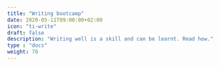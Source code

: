 ```yaml
---
title: "Writing bootcamp"
date: 2020-05-11T09:00:00+02:00
icon: "ti-write"
draft: false
description: "Writing well is a skill and can be learnt. Read how."
type : "docs"
weight: 70
---
```

